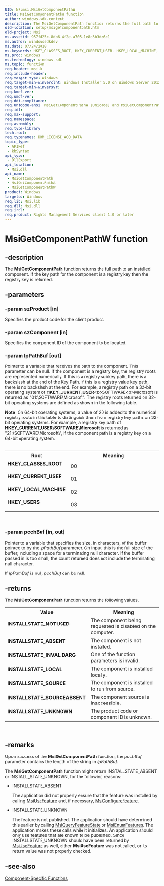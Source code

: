 ```yaml
---
UID: NF:msi.MsiGetComponentPathW
title: MsiGetComponentPathW function
author: windows-sdk-content
description: The MsiGetComponentPath function returns the full path to an installed component. If the key path for the component is a registry key then the registry key is returned.
old-location: setup\msigetcomponentpath.htm
old-project: Msi
ms.assetid: 957fd25c-8db6-4f2e-a705-1e8c3b3de6c1
ms.author: windowssdkdev
ms.date: 07/24/2018
ms.keywords: HKEY_CLASSES_ROOT, HKEY_CURRENT_USER, HKEY_LOCAL_MACHINE, HKEY_USERS, MsiGetComponentPath, MsiGetComponentPath function, MsiGetComponentPathA, MsiGetComponentPathW, _msi_msigetcomponentpath, msi/MsiGetComponentPath, msi/MsiGetComponentPathA, msi/MsiGetComponentPathW, setup.msigetcomponentpath
ms.prod: windows
ms.technology: windows-sdk
ms.topic: function
req.header: msi.h
req.include-header: 
req.target-type: Windows
req.target-min-winverclnt: Windows Installer 5.0 on Windows Server 2012, Windows 8, Windows Server 2008 R2 or Windows 7. Windows Installer 4.0 or Windows Installer 4.5 on   Windows Server 2008 or Windows Vista. Windows Installer on Windows Server 2003 or Windows XP. See the Windows Installer Run-Time Requirements for information about the minimum Windows service pack that is required by a Windows Installer version.
req.target-min-winversvr: 
req.kmdf-ver: 
req.umdf-ver: 
req.ddi-compliance: 
req.unicode-ansi: MsiGetComponentPathW (Unicode) and MsiGetComponentPathA (ANSI)
req.idl: 
req.max-support: 
req.namespace: 
req.assembly: 
req.type-library: 
tech.root: 
req.typenames: DRM_LICENSE_ACQ_DATA
topic_type:
 - APIRef
 - kbSyntax
api_type:
 - DllExport
api_location:
 - Msi.dll
api_name:
 - MsiGetComponentPath
 - MsiGetComponentPathA
 - MsiGetComponentPathW
product: Windows
targetos: Windows
req.lib: Msi.lib
req.dll: Msi.dll
req.irql: 
req.product: Rights Management Services client 1.0 or later
---
```


# MsiGetComponentPathW function


## -description


The 
<b>MsiGetComponentPath</b> function returns the full path to an installed component. If the key path for the component is a registry key then the registry key is returned.


## -parameters




### -param szProduct [in]

Specifies the product code for the client product.


### -param szComponent [in]

Specifies the component ID of the component to be located.


### -param lpPathBuf [out]

Pointer to a variable that receives the path to the component. This parameter can be null. If the component is a registry key, the registry roots are represented numerically. If this is a registry subkey path, there is a backslash at the end of the Key Path. If this is a registry value key path, there is no backslash at the end. For example, a registry path on a 32-bit operating system of <b>HKEY_CURRENT_USER</b>\<b>SOFTWARE</b>\<b>Microsoft</b> is returned as "01:\SOFTWARE\Microsoft\". The registry roots returned on 32-bit operating systems are defined as shown in the following table. 




<div class="alert"><b>Note</b>  On 64-bit operating systems, a value of 20 is added to the numerical registry roots in this table to distinguish them from registry key paths on 32-bit operating systems.
For example, a registry key path of <b>HKEY_CURRENT_USER</b>\<b>SOFTWARE</b>\<b>Microsoft</b> is returned as "21:\SOFTWARE\Microsoft\", if the component path is a registry key on a 64-bit operating system.</div>
<div> </div>


<table>
<tr>
<th>Root</th>
<th>Meaning</th>
</tr>
<tr>
<td width="40%"><a id="HKEY_CLASSES_ROOT"></a><a id="hkey_classes_root"></a><dl>
<dt><b>HKEY_CLASSES_ROOT</b></dt>
</dl>
</td>
<td width="60%">
00

</td>
</tr>
<tr>
<td width="40%"><a id="HKEY_CURRENT_USER"></a><a id="hkey_current_user"></a><dl>
<dt><b>HKEY_CURRENT_USER</b></dt>
</dl>
</td>
<td width="60%">
01

</td>
</tr>
<tr>
<td width="40%"><a id="HKEY_LOCAL_MACHINE"></a><a id="hkey_local_machine"></a><dl>
<dt><b>HKEY_LOCAL_MACHINE</b></dt>
</dl>
</td>
<td width="60%">
02

</td>
</tr>
<tr>
<td width="40%"><a id="HKEY_USERS"></a><a id="hkey_users"></a><dl>
<dt><b>HKEY_USERS</b></dt>
</dl>
</td>
<td width="60%">
03

</td>
</tr>
</table>
 


### -param pcchBuf [in, out]

Pointer to a variable that specifies the size, in characters, of the buffer pointed to by the <i>lpPathBuf</i> parameter. On input, this is the full size of the buffer, including a space for a terminating null character. If the buffer passed in is too small, the count returned does not include the terminating null character. 




If <i>lpPathBuf</i> is null, <i>pcchBuf</i> can be null.


## -returns



The 
<b>MsiGetComponentPath</b> function returns the following values.
					

<table>
<tr>
<th>Value</th>
<th>Meaning</th>
</tr>
<tr>
<td width="40%">
<dl>
<dt><b>INSTALLSTATE_NOTUSED</b></dt>
</dl>
</td>
<td width="60%">
The component being requested is disabled on the computer.

</td>
</tr>
<tr>
<td width="40%">
<dl>
<dt><b>INSTALLSTATE_ABSENT</b></dt>
</dl>
</td>
<td width="60%">
The component is not installed.

</td>
</tr>
<tr>
<td width="40%">
<dl>
<dt><b>INSTALLSTATE_INVALIDARG</b></dt>
</dl>
</td>
<td width="60%">
One of the function parameters is invalid.

</td>
</tr>
<tr>
<td width="40%">
<dl>
<dt><b>INSTALLSTATE_LOCAL</b></dt>
</dl>
</td>
<td width="60%">
The component is installed locally.

</td>
</tr>
<tr>
<td width="40%">
<dl>
<dt><b>INSTALLSTATE_SOURCE</b></dt>
</dl>
</td>
<td width="60%">
The component is installed to run from source.

</td>
</tr>
<tr>
<td width="40%">
<dl>
<dt><b>INSTALLSTATE_SOURCEABSENT</b></dt>
</dl>
</td>
<td width="60%">
The component source is inaccessible.

</td>
</tr>
<tr>
<td width="40%">
<dl>
<dt><b>INSTALLSTATE_UNKNOWN</b></dt>
</dl>
</td>
<td width="60%">
The product code or component ID is unknown.

</td>
</tr>
</table>
 




## -remarks



Upon success of the 
<b>MsiGetComponentPath</b> function, the <i>pcchBuf</i> parameter contains the length of the string in <i>lpPathBuf</i>.

The 
<b>MsiGetComponentPath</b> function might return INSTALLSTATE_ABSENT or INSTALL_STATE_UNKNOWN, for the following reasons:

<ul>
<li>INSTALLSTATE_ABSENT 


The application did not properly ensure that the feature was installed by calling 
<a href="https://msdn.microsoft.com/7a4dc671-d82e-4775-8198-79b80a4dd9e4">MsiUseFeature</a> and, if necessary, 
<a href="https://msdn.microsoft.com/067d6fbb-833f-4e0e-bfdb-18d1b8608f58">MsiConfigureFeature</a>.

</li>
<li>INSTALLSTATE_UNKNOWN 


The feature is not published. The application should have determined this earlier by calling 
<a href="https://msdn.microsoft.com/d84aa7f1-d29a-493d-a065-8f7b680019d7">MsiQueryFeatureState</a> or 
<a href="https://msdn.microsoft.com/0ac6fea4-cdc8-4799-9001-f9399b22e7a5">MsiEnumFeatures</a>. The application makes these calls while it initializes. An application should only use features that are known to be published. Since INSTALLSTATE_UNKNOWN should have been returned by 
<a href="https://msdn.microsoft.com/7a4dc671-d82e-4775-8198-79b80a4dd9e4">MsiUseFeature</a> as well, either 
<b>MsiUseFeature</b> was not called, or its return value was not properly checked.

</li>
</ul>



## -see-also




<a href="https://msdn.microsoft.com/05a16915-6b47-4d51-b62a-5a4d92b87e50">Component-Specific Functions</a>
 

 

